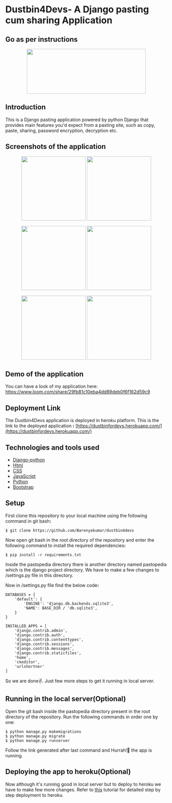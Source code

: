# Dustbin4Devs- A Django pasting cum sharing Application
## Go as per instructions 
<p align="center">
  <img width="370" height="140" src="https://i.ibb.co/GQz42cw/image.png">
</p>

## Introduction
This is a Django pasting application powered by python Django that provides main features you'd expect from a pasting site, such as copy, paste, sharing, password encryption, decryption etc. 


## Screenshots of the application
<p float="left" align="center">
  <img src="https://i.ibb.co/qkJFydD/image.png" width="200" />
  <img src="https://i.ibb.co/GQz42cw/image.png" width="200" /> 
</p>
<p float="left" align="center">
  <img src="https://i.ibb.co/prDpt4z/image.png" width="200" />
  <img src="https://i.ibb.co/Zc61mjh/image.png" width="200" /> 
</p>
<p float="left" align="center">
  <img src="https://i.ibb.co/RBbXnZK/image.png" width="200" />
  <img src="https://i.ibb.co/5knDgNX/image.png" width="200" /> 
</p>


## Demo of the application
 You can have a look of my application here: https://www.loom.com/share/29fb81c10eba4dd89deb0f6f162d59c9


## Deployment Link
The Dustbin4Devs application is deployed in heroku platform. This is the link to the deployed application <b>:</b>
 [https://dustbinfordevs.herokuapp.com/](https://dustbinfordevs.herokuapp.com/)


 
## Technologies and tools used
* [Django-python](https://www.djangoproject.com/)
* [Html](https://www.w3schools.com/html/)
* [CSS](https://www.w3schools.com/Css/)
* [JavaScript](https://www.w3schools.com/js/DEFAULT.asp)
* [Python](https://www.python.org/doc/)
* [Bootstrap](https://getbootstrap.com/)



## Setup
First clone this repository to your local machine using the following command in git bash<b>:</b>
```
$ git clone https://github.com/Barenyakumar/dustbin4devs
```
Now open git bash in the root directory of the repository and enter the following command to install the required dependencies<b>:</b>
```
$ pip install -r requirements.txt
``` 
Inside the pastopedia directory there is another directory named pastopedia which is the django project directory. We have to make a few changes to /settings.py file in this directory.



Now in /settings.py file find the below code<b>:</b>
```
DATABASES = {
    'default': {
        'ENGINE': 'django.db.backends.sqlite3',
        'NAME': BASE_DIR / 'db.sqlite3',
    }
}

INSTALLED_APPS = [
    'django.contrib.admin',
    'django.contrib.auth',
    'django.contrib.contenttypes',
    'django.contrib.sessions',
    'django.contrib.messages',
    'django.contrib.staticfiles',
    'home',
    'ckeditor',
    'urlshortner'
]

```

So we are done✌. Just few more steps to get it running in local server.

## Running in the local server(Optional)
Open the git bash inside the pastopedia directory present in the root directory of the repository.
Run the following commands in order one by one:
```
$ python manage.py makemigrations
$ python manage.py migrate
$ python manage.py runserver
```
Follow the link generated after last command and Hurrah!🎉 the app is running.

## Deploying the app to heroku(Optional)
Now although it's running good in local server but to deploy to heroku we have to make few more changes. Refer to [this](https://www.youtube.com/watch?v=UkokhawLKDU&list=WL&index=39) tutorial for detailed step by step deployment to heroku.

